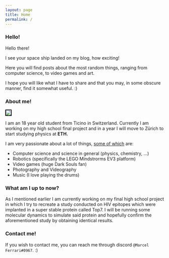 ```yaml
---
layout: page
title: Home
permalink: /
---
```


### Hello!

Hello there! 

I see your space ship landed on my blog, how exciting!

Here you will find posts about the most random things, ranging from computer science, to video games and art.

I hope you will like what I have to share and that you may, in some obscure manner, find it somewhat useful. :)

### About me!

<img src="/Users/marcel/Documents/GitHub/MarcelFerrari.github.io/images/index/me.jpg" style="max-height:450px; border: 2px solid black;">



I am an 18 year old student from Ticino in Switzerland. Currently I am working on my high school final project and in a year I will move to Zürich to start studying physics at **ETH.**

I am very passionate about a lot of things, <u>some of which</u> are:

* Computer science and science in general (physics, chemistry, ...)
* Robotics (specifically the LEGO Mindstrorms EV3 platform)
* Video games (huge Dark Souls fan)
* Photography and Videography
* Music (I love playing the drums)

### What am I up to now?

As I mentioned earlier I am currently working on my final high school project in which I try to recreate a study conducted on HIV epitopes which were implanted in a super stable protein called Top7. I will be running some molecular dynamics to simulate said protein and hopefully confirm the aforementioned study by obtaining identical results.

### Contact me!

If you wish to contact me, you can reach me through discord `@Marcel Ferrari#0967`. :)

